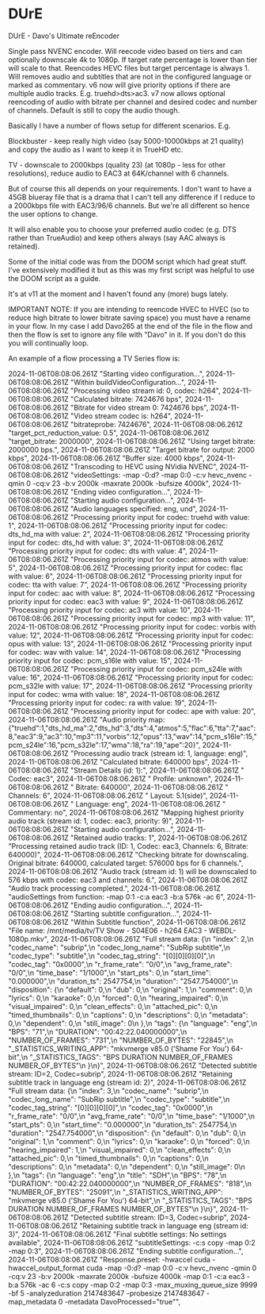 # DUrE
DUrE - Davo's Ultimate reEncoder

 Single pass NVENC encoder. Will reecode video based on tiers and can optionally downscale 4k to 1080p. If target rate percentage is lower than tier will scale to that. Reencodes HEVC files but target percentage is always 1. Will removes audio and subtitles that are not in the configured language or marked as commentary. v6 now will give priority options if there are multiple audio tracks. E.g. truehd>dts>ac3. v7 now allows optional reencoding of audio with bitrate per channel and desired codec and number of channels. Default is still to copy the audio though.

Basically I have a number of flows setup for different scenarios. E.g.

Blockbuster - keep really high video (say 5000-10000kbps at 21 quality) and copy the audio as I want to keep it in TrueHD etc.

TV - downscale to 2000kbps (quality 23) (at 1080p - less for other resolutions), reduce audio to EAC3 at 64K/channel with 6 channels.

But of course this all depends on your requirements. I don't want to have a 45GB blueray file that is a drama that I can't tell any difference if I reduce to a 2000kbps file with EAC3/96/6 channels. But we're all different so hence the user options to change.

It will also enable you to choose your preferred audio codec (e.g. DTS rather than TrueAudio) and keep others always (say AAC always is retained).

Some of the initial code was from the DOOM script which had great stuff. I've extensively modified it but as this was my first script was helpful to use the DOOM script as a guide.

It's at v11 at the moment and I haven't found any (more) bugs lately. 

IMPORTANT NOTE:
If you are intending to reencode HVEC to HVEC (so to reduce high bitrate to lower bitrate saving space) you must have a rename in your flow.  In my case I add Davo265 at the end of the file in the flow and then the flow is set to ignore any file with "Davo" in it.  If you don't do this you will continually loop.

An example of a flow processing a TV Series flow is:

2024-11-06T08:08:06.261Z "Starting video configuration...",
2024-11-06T08:08:06.261Z "Within buildVideoConfiguration...",
2024-11-06T08:08:06.261Z "Processing video stream id: 0, codec: h264",
2024-11-06T08:08:06.261Z "Calculated bitrate: 7424676 bps",
2024-11-06T08:08:06.261Z "Bitrate for video stream 0: 7424676 bps",
2024-11-06T08:08:06.261Z "Video stream codec is: h264",
2024-11-06T08:08:06.261Z "bitrateprobe: 7424676",
2024-11-06T08:08:06.261Z "target_pct_reduction_value: 0.5",
2024-11-06T08:08:06.261Z "target_bitrate: 2000000",
2024-11-06T08:08:06.261Z "Using target bitrate: 2000000 bps.",
2024-11-06T08:08:06.261Z "Target bitrate for output: 2000 kbps",
2024-11-06T08:08:06.261Z "Buffer size: 4000 kbps",
2024-11-06T08:08:06.261Z "Transcoding to HEVC using NVidia NVENC",
2024-11-06T08:08:06.261Z "videoSettings: -map -0:d? -map 0:0 -c:v hevc_nvenc -qmin 0 -cq:v 23 -b:v 2000k -maxrate 2000k -bufsize 4000k",
2024-11-06T08:08:06.261Z "Ending video configuration...",
2024-11-06T08:08:06.261Z "Starting audio configuration...",
2024-11-06T08:08:06.261Z "Audio languages specified: eng, und",
2024-11-06T08:08:06.261Z "Processing priority input for codec: truehd with value: 1",
2024-11-06T08:08:06.261Z "Processing priority input for codec: dts_hd_ma with value: 2",
2024-11-06T08:08:06.261Z "Processing priority input for codec: dts_hd with value: 3",
2024-11-06T08:08:06.261Z "Processing priority input for codec: dts with value: 4",
2024-11-06T08:08:06.261Z "Processing priority input for codec: atmos with value: 5",
2024-11-06T08:08:06.261Z "Processing priority input for codec: flac with value: 6",
2024-11-06T08:08:06.261Z "Processing priority input for codec: tta with value: 7",
2024-11-06T08:08:06.261Z "Processing priority input for codec: aac with value: 8",
2024-11-06T08:08:06.261Z "Processing priority input for codec: eac3 with value: 9",
2024-11-06T08:08:06.261Z "Processing priority input for codec: ac3 with value: 10",
2024-11-06T08:08:06.261Z "Processing priority input for codec: mp3 with value: 11",
2024-11-06T08:08:06.261Z "Processing priority input for codec: vorbis with value: 12",
2024-11-06T08:08:06.261Z "Processing priority input for codec: opus with value: 13",
2024-11-06T08:08:06.261Z "Processing priority input for codec: wav with value: 14",
2024-11-06T08:08:06.261Z "Processing priority input for codec: pcm_s16le with value: 15",
2024-11-06T08:08:06.261Z "Processing priority input for codec: pcm_s24le with value: 16",
2024-11-06T08:08:06.261Z "Processing priority input for codec: pcm_s32le with value: 17",
2024-11-06T08:08:06.261Z "Processing priority input for codec: wma with value: 18",
2024-11-06T08:08:06.261Z "Processing priority input for codec: ra with value: 19",
2024-11-06T08:08:06.261Z "Processing priority input for codec: ape with value: 20",
2024-11-06T08:08:06.261Z "Audio priority map: {\"truehd\":1,\"dts_hd_ma\":2,\"dts_hd\":3,\"dts\":4,\"atmos\":5,\"flac\":6,\"tta\":7,\"aac\":8,\"eac3\":9,\"ac3\":10,\"mp3\":11,\"vorbis\":12,\"opus\":13,\"wav\":14,\"pcm_s16le\":15,\"pcm_s24le\":16,\"pcm_s32le\":17,\"wma\":18,\"ra\":19,\"ape\":20}",
2024-11-06T08:08:06.261Z "Processing audio track (stream id: 1, language: eng)",
2024-11-06T08:08:06.261Z "Calculated bitrate: 640000 bps",
2024-11-06T08:08:06.261Z "Stream Details (id: 1):",
2024-11-06T08:08:06.261Z " Codec: eac3",
2024-11-06T08:08:06.261Z " Profile: unknown",
2024-11-06T08:08:06.261Z " Bitrate: 640000",
2024-11-06T08:08:06.261Z " Channels: 6",
2024-11-06T08:08:06.261Z " Layout: 5.1(side)",
2024-11-06T08:08:06.261Z " Language: eng",
2024-11-06T08:08:06.261Z " Commentary: no",
2024-11-06T08:08:06.261Z "Mapping highest priority audio track (stream id: 1, codec: eac3, priority: 9)",
2024-11-06T08:08:06.261Z "Starting audio configuration...",
2024-11-06T08:08:06.261Z "Retained audio tracks: 1",
2024-11-06T08:08:06.261Z "Processing retained audio track (ID: 1, Codec: eac3, Channels: 6, Bitrate: 640000)",
2024-11-06T08:08:06.261Z "Checking bitrate for downscaling. Original bitrate: 640000, calculated target: 576000 bps for 6 channels.",
2024-11-06T08:08:06.261Z "Audio track (stream id: 1) will be downscaled to 576 kbps with codec: eac3 and channels: 6.",
2024-11-06T08:08:06.261Z "Audio track processing completed.",
2024-11-06T08:08:06.261Z "audioSettings from function: -map 0:1 -c:a eac3 -b:a 576k -ac 6",
2024-11-06T08:08:06.261Z "Ending audio configuration...",
2024-11-06T08:08:06.261Z "Starting subtitle configuration...",
2024-11-06T08:08:06.261Z "Within Subtitle function",
2024-11-06T08:08:06.261Z "File name: /mnt/media/tv/TV Show - S04E06 - h264 EAC3 - WEBDL-1080p.mkv",
2024-11-06T08:08:06.261Z "Full stream data: {\n \"index\": 2,\n \"codec_name\": \"subrip\",\n \"codec_long_name\": \"SubRip subtitle\",\n \"codec_type\": \"subtitle\",\n \"codec_tag_string\": \"[0][0][0][0]\",\n \"codec_tag\": \"0x0000\",\n \"r_frame_rate\": \"0/0\",\n \"avg_frame_rate\": \"0/0\",\n \"time_base\": \"1/1000\",\n \"start_pts\": 0,\n \"start_time\": \"0.000000\",\n \"duration_ts\": 2547754,\n \"duration\": \"2547.754000\",\n \"disposition\": {\n \"default\": 0,\n \"dub\": 0,\n \"original\": 1,\n \"comment\": 0,\n \"lyrics\": 0,\n \"karaoke\": 0,\n \"forced\": 0,\n \"hearing_impaired\": 0,\n \"visual_impaired\": 0,\n \"clean_effects\": 0,\n \"attached_pic\": 0,\n \"timed_thumbnails\": 0,\n \"captions\": 0,\n \"descriptions\": 0,\n \"metadata\": 0,\n \"dependent\": 0,\n \"still_image\": 0\n },\n \"tags\": {\n \"language\": \"eng\",\n \"BPS\": \"71\",\n \"DURATION\": \"00:42:22.040000000\",\n \"NUMBER_OF_FRAMES\": \"731\",\n \"NUMBER_OF_BYTES\": \"22845\",\n \"_STATISTICS_WRITING_APP\": \"mkvmerge v85.0 ('Shame For You') 64-bit\",\n \"_STATISTICS_TAGS\": \"BPS DURATION NUMBER_OF_FRAMES NUMBER_OF_BYTES\"\n }\n}",
2024-11-06T08:08:06.261Z "Detected subtitle stream: ID=2, Codec=subrip",
2024-11-06T08:08:06.261Z "Retaining subtitle track in language eng (stream id: 2)",
2024-11-06T08:08:06.261Z "Full stream data: {\n \"index\": 3,\n \"codec_name\": \"subrip\",\n \"codec_long_name\": \"SubRip subtitle\",\n \"codec_type\": \"subtitle\",\n \"codec_tag_string\": \"[0][0][0][0]\",\n \"codec_tag\": \"0x0000\",\n \"r_frame_rate\": \"0/0\",\n \"avg_frame_rate\": \"0/0\",\n \"time_base\": \"1/1000\",\n \"start_pts\": 0,\n \"start_time\": \"0.000000\",\n \"duration_ts\": 2547754,\n \"duration\": \"2547.754000\",\n \"disposition\": {\n \"default\": 0,\n \"dub\": 0,\n \"original\": 1,\n \"comment\": 0,\n \"lyrics\": 0,\n \"karaoke\": 0,\n \"forced\": 0,\n \"hearing_impaired\": 1,\n \"visual_impaired\": 0,\n \"clean_effects\": 0,\n \"attached_pic\": 0,\n \"timed_thumbnails\": 0,\n \"captions\": 0,\n \"descriptions\": 0,\n \"metadata\": 0,\n \"dependent\": 0,\n \"still_image\": 0\n },\n \"tags\": {\n \"language\": \"eng\",\n \"title\": \"SDH\",\n \"BPS\": \"78\",\n \"DURATION\": \"00:42:22.040000000\",\n \"NUMBER_OF_FRAMES\": \"818\",\n \"NUMBER_OF_BYTES\": \"25091\",\n \"_STATISTICS_WRITING_APP\": \"mkvmerge v85.0 ('Shame For You') 64-bit\",\n \"_STATISTICS_TAGS\": \"BPS DURATION NUMBER_OF_FRAMES NUMBER_OF_BYTES\"\n }\n}",
2024-11-06T08:08:06.261Z "Detected subtitle stream: ID=3, Codec=subrip",
2024-11-06T08:08:06.261Z "Retaining subtitle track in language eng (stream id: 3)",
2024-11-06T08:08:06.261Z "Final subtitle settings: No settings available",
2024-11-06T08:08:06.261Z "subtitleSettings: -c:s copy -map 0:2 -map 0:3",
2024-11-06T08:08:06.261Z "Ending subtitle configuration...",
2024-11-06T08:08:06.261Z "Response.preset: -hwaccel cuda -hwaccel_output_format cuda <io> -map -0:d? -map 0:0 -c:v hevc_nvenc -qmin 0 -cq:v 23 -b:v 2000k -maxrate 2000k -bufsize 4000k -map 0:1 -c:a eac3 -b:a 576k -ac 6 -c:s copy -map 0:2 -map 0:3 -max_muxing_queue_size 9999 -bf 5 -analyzeduration 2147483647 -probesize 2147483647 -map_metadata 0 -metadata DavoProcessed=\"true\"",

